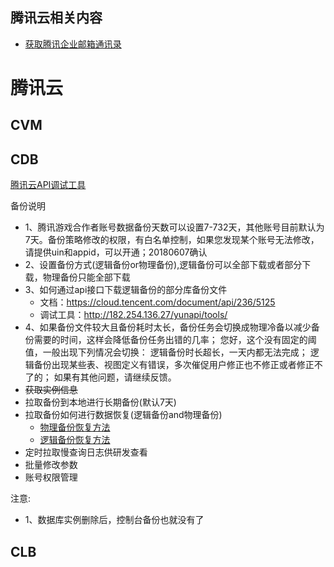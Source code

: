 ## 腾讯云相关内容
- [获取腾讯企业邮箱通讯录](https://github.com/b1ngz/tencent_exmail)

# 腾讯云
## CVM
## CDB
[腾讯云API调试工具](https://wx.yuczou.club/api.html)

备份说明
- 1、腾讯游戏合作者账号数据备份天数可以设置7-732天，其他账号目前默认为7天。备份策略修改的权限，有白名单控制，如果您发现某个账号无法修改，请提供uin和appid，可以开通；20180607确认
- 2、设置备份方式(逻辑备份or物理备份),逻辑备份可以全部下载或者部分下载，物理备份只能全部下载
- 3、如何通过api接口下载逻辑备份的部分库备份文件
  - 文档：https://cloud.tencent.com/document/api/236/5125
  - 调试工具：http://182.254.136.27/yunapi/tools/
- 4、如果备份文件较大且备份耗时太长，备份任务会切换成物理冷备以减少备份需要的时间，这样会降低备份任务出错的几率；
  您好，这个没有固定的阈值，一般出现下列情况会切换：
  逻辑备份时长超长，一天内都无法完成；
  逻辑备份出现某些表、视图定义有错误，多次催促用户修正也不修正或者修正不了的；
  如果有其他问题，请继续反馈。
- ~~获取实例信息~~
- 拉取备份到本地进行长期备份(默认7天)
- 拉取备份如何进行数据恢复(逻辑备份and物理备份)
  - [物理备份恢复方法](https://cloud.tencent.com/document/product/236/7944)
  - [逻辑备份恢复方法](#)
- 定时拉取慢查询日志供研发查看
- 批量修改参数
- 账号权限管理

注意:
- 1、数据库实例删除后，控制台备份也就没有了


## CLB
